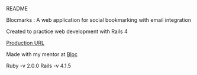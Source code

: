 README

Blocmarks : A web application for social bookmarking with email integration

Created to practice web development with Rails 4



[Production URL](https://jenny-blocmarks.herokuapp.com)

Made with my mentor at [Bloc](http://bloc.io)

Ruby -v 2.0.0
Rails -v 4.1.5

